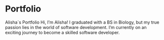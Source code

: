 # Portfolio
Alisha`s Portfolio
Hi, I’m Alisha! I graduated with a BS in Biology, but my true passion lies in the world of software development. I’m currently on an exciting journey to become a skilled software developer.
